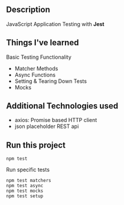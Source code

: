 ## Description

JavaScript Application Testing with **Jest**

## Things I've learned

Basic Testing Functionality

- Matcher Methods
- Async Functions
- Setting & Tearing Down Tests
- Mocks

## Additional Technologies used

- axios: Promise based HTTP client
- json placeholder REST api

## Run this project

```
npm test
```

Run specific tests

```
npm test matchers
npm test async
npm test mocks
npm test setup
```
